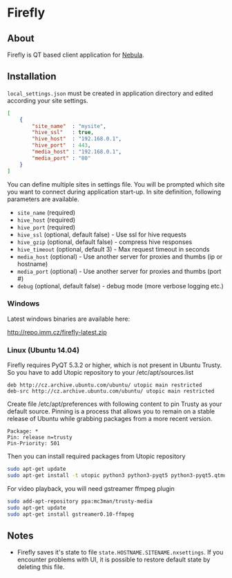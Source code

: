 Firefly
=======

## About
Firefly is QT based client application for [Nebula](https://github.com/opennx/nx.server).

## Installation

`local_settings.json` must be created in application directory and edited according your site settings.

```json
[
    {
        "site_name"  : "mysite",
        "hive_ssl"   : true,
        "hive_host"  : "192.168.0.1",
        "hive_port"  : 443,
        "media_host" : "192.168.0.1",
        "media_port" : "80"
    }
]
```
You can define multiple sites in settings file. You will be prompted which site you want to connect during
application start-up. In site definition, following parameters are available.

 - `site_name` (required)
 - `hive_host` (required)
 - `hive_port` (required)
 - `hive_ssl` (optional, default false) - Use ssl for hive requests
 - `hive_gzip` (optional, default false) - compress hive responses
 - `hive_timeout` (optional, default 3) - Max request timeout in seconds
 - `media_host` (optional) - Use another server for proxies and thumbs (ip or hostname)
 - `media_port` (optional) - Use another server for proxies and thumbs (port #)
 - `debug` (optional, default false) - debug mode (more verbose logging etc.)

### Windows
Latest windows binaries are available here:

http://repo.imm.cz/firefly-latest.zip

### Linux (Ubuntu 14.04)

Firefly requires PyQT 5.3.2 or higher, which is not present in Ubuntu Trusty.
So you have to add Utopic repository to your /etc/apt/sources.list

```
deb http://cz.archive.ubuntu.com/ubuntu/ utopic main restricted
deb-src http://cz.archive.ubuntu.com/ubuntu/ utopic main restricted
```

Create file /etc/apt/preferences with following content to pin Trusty as your default source.
Pinning is a process that allows you to remain on a stable release of Ubuntu while grabbing packages from a more recent version.

```
Package: *
Pin: release n=trusty
Pin-Priority: 501
```

Then you can install required packages from Utopic repository

```bash
sudo apt-get update
sudo apt-get install -t utopic python3 python3-pyqt5 python3-pyqt5.qtmultimedia libqt5multimedia5-plugins
```

For video playback, you will need gstreamer ffmpeg plugin
```bash
sudo add-apt-repository ppa:mc3man/trusty-media
sudo apt-get update
sudo apt-get install gstreamer0.10-ffmpeg
```


## Notes
 
 - Firefly saves it's state to file `state.HOSTNAME.SITENAME.nxsettings`. If you encounter problems with UI, 
   it is possible to restore default state by deleting this file.
